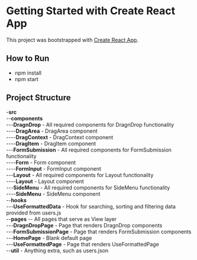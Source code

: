 # Getting Started with Create React App
This project was bootstrapped with [Create React App](https://github.com/facebook/create-react-app).

## How to Run 
- npm install
- npm start

## Project Structure
-**src**\
--**components**\
---**DragnDrop** - All required components for DragnDrop functionality\
----**DragArea** - DragArea component\
----**DragContext** - DragContext component\
----**DragItem** - DragItem component\
---**FormSubmission** - All required components for FormSubmission functionality\
----**Form** - Form component\
----**FormInput** - FormInput component\
---**Layout** - All required components for Layout functionality\
----**Layout**  - Layout component\
---**SideMenu** - All required components for SideMenu functionality\
----**SideMenu** - SideMenu component\
--**hooks**\
---**UseFormattedData** - Hook for searching, sorting and filtering data provided from users.js\
--**pages** -- All pages that serve as View layer\
---**DragnDropPage** - Page that renders DragnDrop components\
---**FormSubmissionPage** - Page that renders FormSubmission components\
---**HomePage** - Blank default page\
---**UseFormattedPage** - Page that renders UseFormattedPage\
--**util** - Anything extra, such as users.json
